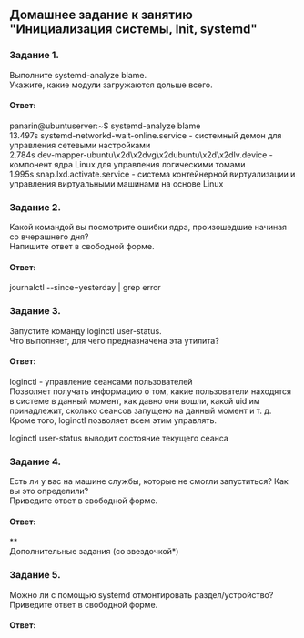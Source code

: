 ## Домашнее задание к занятию "Инициализация системы, Init, systemd"  

### Задание 1.  
Выполните systemd-analyze blame.  
Укажите, какие модули загружаются дольше всего.  

#### Ответ:  
panarin@ubuntuserver:~$ systemd-analyze blame  
13.497s systemd-networkd-wait-online.service - системный демон для управления сетевыми настройками  
 2.784s dev-mapper-ubuntu\x2d\x2dvg\x2dubuntu\x2d\x2dlv.device - компонент ядра Linux для управления логическими томами  
 1.995s snap.lxd.activate.service - система контейнерной виртуализации и управления виртуальными машинами на основе Linux  

### Задание 2.  
Какой командой вы посмотрите ошибки ядра, произошедшие начиная со вчерашнего дня?  
Напишите ответ в свободной форме.  

#### Ответ:  
journalctl --since=yesterday | grep error  

### Задание 3.  
Запустите команду loginctl user-status.  
Что выполняет, для чего предназначена эта утилита?  

#### Ответ:  
loginctl - управление сеансами пользователей  
Позволяет получать информацию о том, какие пользователи находятся в системе в данный момент, как давно они вошли, какой uid им принадлежит, сколько сеансов запущено на данный момент и т. д. Кроме того, loginctl позволяет всем этим управлять.  

loginctl user-status выводит состояние текущего сеанса  

### Задание 4.  
Есть ли у вас на машине службы, которые не смогли запуститься? Как вы это определили?  
Приведите ответ в свободной форме.  


#### Ответ:  

**  
Дополнительные задания (со звездочкой*)  

### Задание 5.  
Можно ли с помощью systemd отмонтировать раздел/устройство?  
Приведите ответ в свободной форме.  

#### Ответ:  

